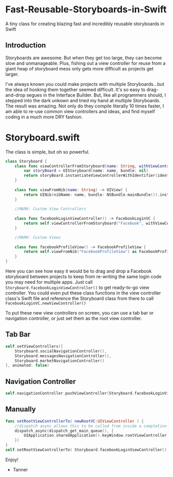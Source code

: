Fast-Reusable-Storyboards-in-Swift
==================================

A tiny class for creating blazing fast and incredibly reusable storyboards in Swift

Introduction
------------

Storyboards are awesome. But when they get too large, they can become slow and unmanageable. Plus, fishing out a view controller for reuse from a giant heap of storyboard mess only gets more difficult as projects get larger.

I've always known you could make projects with multiple Storyboards...but the idea of hooking them together seemed difficult. It's so easy to drag-and-drop segues in the Interface Builder. But, like all programmers should, I stepped into the dark unkown and tried my hand at multiple Storyboards. The result was amazing. Not only do they compile literally 10 times faster, I am able to re-use common view controllers and ideas, and find myself coding in a much more DRY fashion. 

Storyboard.swift
================

The class is simple, but oh so powerful.

```SWIFT
class Storyboard {
    class func viewControllerFromStoryboard(name: String, withViewControllerIdentifier identifier: String) -> UIViewController {
        var storyBoard = UIStoryboard(name: name, bundle: nil)
        return storyBoard.instantiateViewControllerWithIdentifier(identifier) as UIViewController
    }
    
    class func viewFromNib(name: String) -> UIView! {
        return UINib(nibName: name, bundle: NSBundle.mainBundle()).instantiateWithOwner(nil, options: nil)[0] as? UIView
    }
    
    //MARK: Custom View Controllers
    
    class func facebookLoginViewController() -> FacebookLoginVC {
        return self.viewControllerFromStoryboard("Facebook", withViewControllerIdentifier: "facebookLoginVC") as FacebookLoginVC
    }

    //MARK: Custom Views
    
    class func facebookProfileView() -> FacebookProfileView {
        return self.viewFromNib("FacebookProfileView") as FacebookProfileView
    }
}
```

Here you can see how easy it would be to drag and drop a Facebook storyboard between projects to keep from re-writing the same login code you may need for multiple apps. Just call `Storyboard.facebookLoginViewController()` to get ready-to-go view controller. You could even put these class functions in the view controller class's Swift file and reference the Storyboard class from there to call `FacebookLoginVC.newViewController()`

To put these new view controllers on screen, you can use a tab bar or navigation controller, or just set them as the root view controller.

Tab Bar
-------
```SWIFT
self.setViewControllers([
    Storyboard.socialNavigationController(),
    Storyboard.messagesNavigationController(),
    Storyboard.marketNavigationController()
], animated: false)
```

Navigation Controller
---------------------

```SWIFT
self.navigationController.pushViewController(Storyboard.facebookLoginViewController(), animated: true)
```

Manually
--------

```SWIFT
func setRootViewControllerTo( newRootVC:UIViewController ) {
    //dispatch async allows this to be called from inside a completion block
    dispatch_async(dispatch_get_main_queue(), {
        UIApplication.sharedApplication().keyWindow.rootViewController = newRootVC
    })
}
self.setRootViewControllerTo( Storyboard.facebookLoginViewController() )
```

Enjoy!

- Tanner